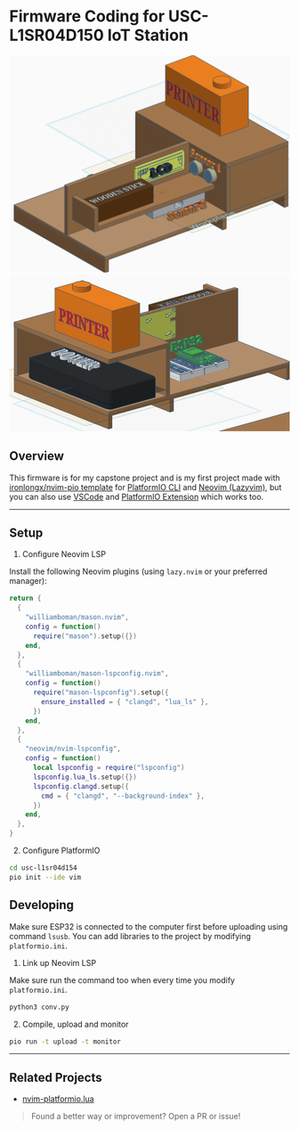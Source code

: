# Firmware Coding for USC-L1SR04D150 IoT Station

![IoT Node Front](https://github.com/deveaston06/elprog-blog-astro/blob/main/public/posts/my-next-billion-idea-app/iot-node-front.png?raw=true)
![IoT Node Back](https://github.com/deveaston06/elprog-blog-astro/blob/main/public/posts/my-next-billion-idea-app/iot-node-back.png?raw=true)

## Overview

This firmware is for my capstone project and is my first project made with [ironlongx/nvim-pio template](https://github.com/ironlungx/nvim-pio/) for [PlatformIO CLI](https://docs.platformio.org/en/latest/core/installation/index.html) and [Neovim (Lazyvim)](https://www.lazyvim.org/installation), but you can also use [VSCode](https://code.visualstudio.com/) and [PlatformIO Extension](https://marketplace.visualstudio.com/items?itemName=platformio.platformio-ide) which works too.

---

## Setup

1. Configure Neovim LSP

Install the following Neovim plugins (using `lazy.nvim` or your preferred manager):

```lua
return {
  {
    "williamboman/mason.nvim",
    config = function()
      require("mason").setup({})
    end,
  },
  {
    "williamboman/mason-lspconfig.nvim",
    config = function()
      require("mason-lspconfig").setup({
        ensure_installed = { "clangd", "lua_ls" },
      })
    end,
  },
  {
    "neovim/nvim-lspconfig",
    config = function()
      local lspconfig = require("lspconfig")
      lspconfig.lua_ls.setup({})
      lspconfig.clangd.setup({
        cmd = { "clangd", "--background-index" },
      })
    end,
  },
}
```
2. Configure PlatformIO

```sh
cd usc-l1sr04d154
pio init --ide vim
```

## Developing

Make sure ESP32 is connected to the computer first before uploading using command `lsusb`. You can add libraries to the project by modifying `platformio.ini`.

1. Link up Neovim LSP

Make sure run the command too when every time you modify `platformio.ini`.

```sh
python3 conv.py
```

2. Compile, upload and monitor

```sh
pio run -t upload -t monitor
```

---

## Related Projects

* [nvim-platformio.lua](https://github.com/anurag3301/nvim-platformio.lua)

> Found a better way or improvement? Open a PR or issue!
